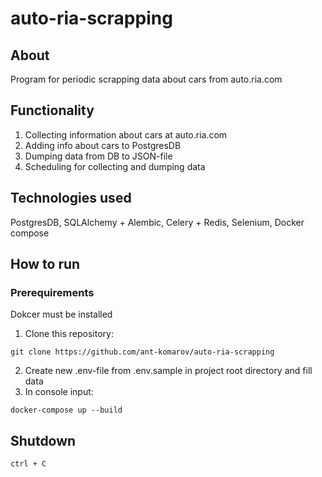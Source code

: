 # auto-ria-scrapping

## About

Program for periodic scrapping data about cars from auto.ria.com

## Functionality

1. Collecting information about cars at auto.ria.com
2. Adding info about cars to PostgresDB
3. Dumping data from DB to JSON-file
4. Scheduling for collecting and dumping data

## Technologies used

PostgresDB, SQLAlchemy + Alembic, Celery + Redis, Selenium, Docker compose

## How to run

### Prerequirements
Dokcer must be installed

1. Clone this repository:
```shell
git clone https://github.com/ant-komarov/auto-ria-scrapping
```
2. Create new .env-file from .env.sample in project root directory and fill data
3. In console input:
```shell
docker-compose up --build
```

## Shutdown

```shell
ctrl + C 
```

